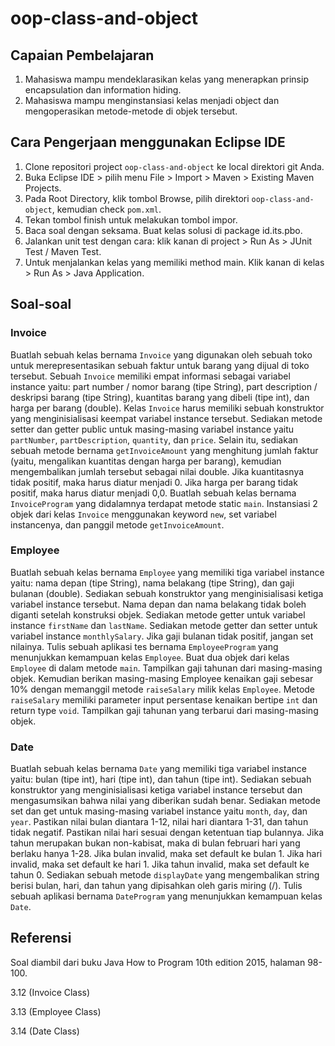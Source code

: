 # oop-class-and-object

## Capaian Pembelajaran

1. Mahasiswa mampu mendeklarasikan kelas yang menerapkan prinsip encapsulation dan information hiding.
2. Mahasiswa mampu menginstansiasi kelas menjadi object dan mengoperasikan metode-metode di objek tersebut.

## Cara Pengerjaan menggunakan Eclipse IDE

1. Clone repositori project `oop-class-and-object` ke local direktori git Anda.
2. Buka Eclipse IDE > pilih menu File > Import > Maven > Existing Maven Projects.
3. Pada Root Directory, klik tombol Browse, pilih direktori `oop-class-and-object`, kemudian check `pom.xml`.
4. Tekan tombol finish untuk melakukan tombol impor.
5. Baca soal dengan seksama. Buat kelas solusi di package id.its.pbo.
6. Jalankan unit test dengan cara: klik kanan di project > Run As > JUnit Test / Maven Test.
7. Untuk menjalankan kelas yang memiliki method main. Klik kanan di kelas > Run As > Java Application.

## Soal-soal

### Invoice

Buatlah sebuah kelas bernama `Invoice` yang digunakan oleh sebuah toko untuk merepresentasikan sebuah faktur untuk barang yang dijual di toko tersebut. Sebuah `Invoice` memiliki empat informasi sebagai variabel instance yaitu: part number / nomor barang (tipe String), part description / deskripsi barang (tipe String), kuantitas barang yang dibeli (tipe int), dan harga per barang (double). Kelas `Invoice` harus memiliki sebuah konstruktor yang menginisialisasi keempat variabel instance tersebut. Sediakan metode setter dan getter public untuk masing-masing variabel instance yaitu `partNumber`, `partDescription`, `quantity`, dan `price`. Selain itu, sediakan sebuah metode bernama `getInvoiceAmount` yang menghitung jumlah faktur (yaitu, mengalikan kuantitas dengan harga per barang), kemudian mengembalikan jumlah tersebut sebagai nilai double. Jika kuantitasnya tidak positif, maka harus diatur menjadi 0. Jika harga per barang tidak positif, maka harus diatur menjadi 0,0. Buatlah sebuah kelas bernama `InvoiceProgram` yang didalamnya terdapat metode static `main`. Instansiasi 2 objek dari kelas `Invoice` menggunakan keyword `new`, set variabel instancenya, dan panggil metode `getInvoiceAmount`. 

### Employee

Buatlah sebuah kelas bernama `Employee` yang memiliki tiga variabel instance yaitu: nama depan (tipe String), nama belakang (tipe String), dan gaji bulanan (double). Sediakan sebuah konstruktor yang menginisialisasi ketiga variabel instance tersebut. Nama depan dan nama belakang tidak boleh diganti setelah konstruksi objek. Sediakan metode getter untuk  variabel instance `firstName` dan `lastName`. Sediakan metode getter dan setter untuk variabel instance `monthlySalary`. Jika gaji bulanan tidak positif, jangan set nilainya. Tulis sebuah aplikasi tes bernama `EmployeeProgram` yang menunjukkan kemampuan kelas `Employee`. Buat dua objek dari kelas `Employee` di dalam metode `main`. Tampilkan gaji tahunan dari masing-masing objek. Kemudian berikan masing-masing Employee kenaikan gaji sebesar 10% dengan memanggil metode `raiseSalary` milik kelas `Employee`. Metode `raiseSalary` memiliki parameter input persentase kenaikan bertipe `int` dan return type `void`. Tampilkan gaji tahunan yang terbarui dari masing-masing objek.

### Date

Buatlah sebuah kelas bernama `Date` yang memiliki tiga variabel instance yaitu: bulan (tipe int), hari (tipe int), dan tahun (tipe int). Sediakan sebuah konstruktor yang menginisialisasi ketiga variabel instance tersebut dan mengasumsikan bahwa nilai yang diberikan sudah benar. Sediakan metode set dan get untuk masing-masing variabel instance yaitu `month`, `day`, dan `year`. Pastikan nilai bulan diantara 1-12, nilai hari diantara 1-31, dan tahun tidak negatif. Pastikan nilai hari sesuai dengan ketentuan tiap bulannya. Jika tahun merupakan bukan non-kabisat, maka di bulan februari hari yang berlaku hanya 1-28. Jika bulan invalid, maka set default ke bulan 1. Jika hari invalid, maka set default ke hari 1. Jika tahun invalid, maka set default ke tahun 0. Sediakan sebuah metode `displayDate` yang mengembalikan string berisi bulan, hari, dan tahun yang dipisahkan oleh garis miring (/). Tulis sebuah aplikasi bernama `DateProgram` yang menunjukkan kemampuan kelas `Date`.


## Referensi

Soal diambil dari buku Java How to Program 10th edition 2015, halaman 98-100.

3.12 (Invoice Class)

3.13 (Employee Class)

3.14 (Date Class)


